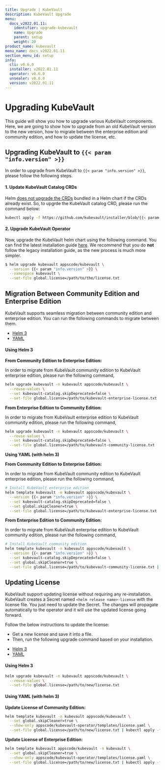 ```yaml
---
title: Upgrade | KubeVault
description: KubeVault Upgrade
menu:
  docs_v2022.01.11:
    identifier: upgrade-kubevault
    name: Upgrade
    parent: setup
    weight: 20
product_name: kubevault
menu_name: docs_v2022.01.11
section_menu_id: setup
info:
  cli: v0.6.0
  installer: v2022.01.11
  operator: v0.6.0
  unsealer: v0.6.0
  version: v2022.01.11
---
```


# Upgrading KubeVault

This guide will show you how to upgrade various KubeVault components. Here, we are going to show how to upgrade from an old KubeVault version to the new version, how to migrate between the enterprise edition and community edition, and how to update the license, etc.

## Upgrading KubeVault to `{{< param "info.version" >}}`

In order to upgrade from KubeVault to `{{< param "info.version" >}}`, please follow the following steps.

#### 1. Update KubeVault Catalog CRDs

Helm [does not upgrade the CRDs](https://github.com/helm/helm/issues/6581) bundled in a Helm chart if the CRDs already exist. So, to upgrde the KubeVault catalog CRD, please run the command below:

```bash
kubectl apply -f https://github.com/kubevault/installer/blob/{{< param "info.version" >}}/crds/kubevault-catalog-crds.yaml
```

#### 2. Upgrade KubeVault Operator

Now, upgrade the KubeVault helm chart using the following command. You can find the latest installation guide [here](/docs/v2022.01.11/setup/README). We recommend that you do **not** follow the legacy installation guide, as the new process is much more simpler.

```bash
$ helm upgrade kubevault appscode/kubevault \
  --version {{< param "info.version" >}} \
  --namespace kubevault \
  --set-file global.license=/path/to/the/license.txt
```

## Migration Between Community Edition and Enterprise Edition

KubeVault supports seamless migration between community edition and enterprise edition. You can run the following commands to migrate between them.

<ul class="nav nav-tabs" id="migrationTab" role="tablist">
  <li class="nav-item">
    <a class="nav-link active" id="mgr-helm3-tab" data-toggle="tab" href="#mgr-helm3" role="tab" aria-controls="mgr-helm3" aria-selected="true">Helm 3</a>
  </li>
  <li class="nav-item">
    <a class="nav-link" id="mgr-yaml-tab" data-toggle="tab" href="#mgr-yaml" role="tab" aria-controls="mgr-yaml" aria-selected="false">YAML</a>
  </li>
</ul>
<div class="tab-content" id="migrationTabContent">
  <div class="tab-pane fade show active" id="mgr-helm3" role="tabpanel" aria-labelledby="mgr-helm3">

#### Using Helm 3

**From Community Edition to Enterprise Edition:**

In order to migrate from KubeVault community edition to KubeVault enterprise edition, please run the following command,

```bash
helm upgrade kubevault -n kubevault appscode/kubevault \
  --reuse-values \
  --set kubevault-catalog.skipDeprecated=false \
  --set-file global.license=/path/to/kubevault-enterprise-license.txt
```

**From Enterprise Edition to Community Edition:**

In order to migrate from KubeVault enterprise edition to KubeVault community edition, please run the following command,

```bash
helm upgrade kubevault -n kubevault appscode/kubevault \
  --reuse-values \
  --set kubevault-catalog.skipDeprecated=false \
  --set-file global.license=/path/to/kubevault-community-license.txt
```

</div>
<div class="tab-pane fade" id="mgr-yaml" role="tabpanel" aria-labelledby="mgr-yaml">

**Using YAML (with helm 3)**

**From Community Edition to Enterprise Edition:**

In order to migrate from KubeVault community edition to KubeVault enterprise edition, please run the following command,

```bash
# Install KubeVault enterprise edition
helm template kubevault -n kubevault appscode/kubevault \
  --version {{< param "info.version" >}} \
  --set kubevault-catalog.skipDeprecated=false \
  --set global.skipCleaner=true \
  --set-file global.license=/path/to/kubevault-enterprise-license.txt | kubectl apply -f -
```

**From Enterprise Edition to Community Edition:**

In order to migrate from KubeVault enterprise edition to KubeVault community edition, please run the following command,

```bash
# Install KubeVault community edition
helm template kubevault -n kubevault appscode/kubevault \
  --version {{< param "info.version" >}} \
  --set kubevault-catalog.skipDeprecated=false \
  --set global.skipCleaner=true \
  --set-file global.license=/path/to/kubevault-community-license.txt | kubectl apply -f -
```

</div>
</div>

## Updating License

KubeVault support updating license without requiring any re-installation. KubeVault creates a Secret named `<helm release name>-license` with the license file. You just need to update the Secret. The changes will propagate automatically to the operator and it will use the updated license going forward.

Follow the below instructions to update the license:

- Get a new license and save it into a file.
- Then, run the following upgrade command based on your installation.

<ul class="nav nav-tabs" id="luTabs" role="tablist">
  <li class="nav-item">
    <a class="nav-link active" id="lu-helm3-tab" data-toggle="tab" href="#lu-helm3" role="tab" aria-controls="lu-helm3" aria-selected="true">Helm 3</a>
  </li>
  <li class="nav-item">
    <a class="nav-link" id="lu-yaml-tab" data-toggle="tab" href="#lu-yaml" role="tab" aria-controls="lu-yaml" aria-selected="false">YAML</a>
  </li>
</ul>
<div class="tab-content" id="luTabContent">
  <div class="tab-pane fade show active" id="lu-helm3" role="tabpanel" aria-labelledby="lu-helm3">

#### Using Helm 3

```bash
helm upgrade kubevault -n kubevault appscode/kubevault \
  --reuse-values \
  --set-file global.license=/path/to/new/license.txt
```

</div>
<div class="tab-pane fade" id="lu-yaml" role="tabpanel" aria-labelledby="lu-yaml">

#### Using YAML (with helm 3)

**Update License of Community Edition:**

```bash
helm template kubevault -n kubevault appscode/kubevault \
  --set global.skipCleaner=true \
  --show-only appscode/kubevault-operator/templates/license.yaml \
  --set-file global.license=/path/to/new/license.txt | kubectl apply -f -
```

**Update License of Enterprise Edition:**

```bash
helm template kubevault appscode/kubevault -n kubevault \
  --set global.skipCleaner=true \
  --show-only appscode/kubevault-operator/templates/license.yaml \
  --set-file global.license=/path/to/new/license.txt | kubectl apply -f -
```

</div>
</div>
